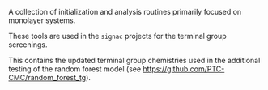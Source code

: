 A collection of initialization and analysis routines primarily focused on monolayer systems. 

These tools are used in the `signac` projects for the terminal group screenings.

This contains the updated terminal group chemistries used in the additional testing of the random forest model (see https://github.com/PTC-CMC/random_forest_tg).
